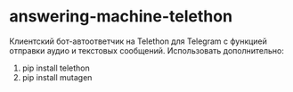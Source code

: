 # answering-machine-telethon
Клиентский бот-автоответчик на Telethon для Telegram с функцией отправки аудио и текстовых сообщений.
Использовать дополнительно:
1. pip install telethon
2. pip install mutagen
